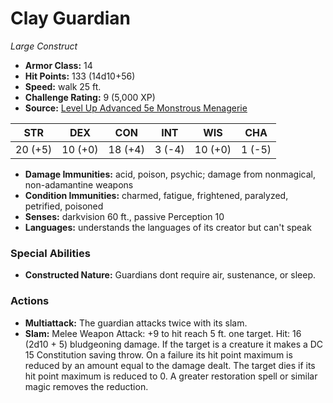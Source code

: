 # Clay Guardian

*Large* *Construct*

- **Armor Class:** 14
- **Hit Points:** 133 (14d10+56)
- **Speed:** walk 25 ft.
- **Challenge Rating:** 9 (5,000 XP)
- **Source:** [Level Up Advanced 5e Monstrous Menagerie](https://www.levelup5e.com)

| STR | DEX | CON | INT | WIS | CHA |
| --- | --- | --- | --- | --- | --- |
| 20 (+5) | 10 (+0) | 18 (+4) | 3 (-4) | 10 (+0) | 1 (-5) |

- **Damage Immunities:** acid, poison, psychic; damage from nonmagical, non-adamantine weapons
- **Condition Immunities:** charmed, fatigue, frightened, paralyzed, petrified, poisoned
- **Senses:** darkvision 60 ft., passive Perception 10
- **Languages:** understands the languages of its creator but can't speak
### Special Abilities
- **Constructed Nature:** Guardians dont require air, sustenance, or sleep.
### Actions
- **Multiattack:** The guardian attacks twice with its slam.
- **Slam:** Melee Weapon Attack: +9 to hit  reach 5 ft.  one target. Hit: 16 (2d10 + 5) bludgeoning damage. If the target is a creature  it makes a DC 15 Constitution saving throw. On a failure  its hit point maximum is reduced by an amount equal to the damage dealt. The target dies if its hit point maximum is reduced to 0. A greater restoration spell or similar magic removes the reduction.
